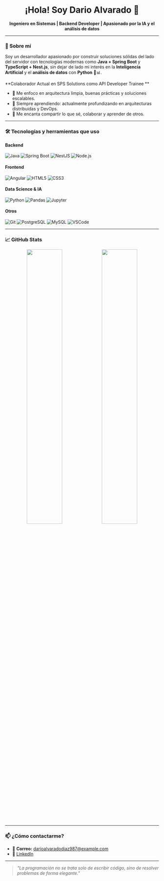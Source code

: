 <h1 align="center">¡Hola! Soy Dario Alvarado 👋</h1>

<p align="center">
  <b>Ingeniero en Sistemas | Backend Developer | Apasionado por la IA y el análisis de datos</b>
</p>

---

### 🚀 Sobre mí

Soy un desarrollador apasionado por construir soluciones sólidas del lado del servidor con tecnologías modernas como **Java + Spring Boot** y **TypeScript + Nest.js**, sin dejar de lado mi interés en la **Inteligencia Artificial** y el **análisis de datos** con **Python** 🧠📊.



**Colaborador Actual en SPS Solutions como API Developer Trainee ** 

- 🎯 Me enfoco en arquitectura limpia, buenas prácticas y soluciones escalables.
- 🧠 Siempre aprendiendo: actualmente profundizando en arquitecturas distribuidas y DevOps.
- 💬 Me encanta compartir lo que sé, colaborar y aprender de otros.

---

### 🛠️ Tecnologías y herramientas que uso

#### Backend
![Java](https://img.shields.io/badge/Java-007396?style=for-the-badge&logo=java&logoColor=white)
![Spring Boot](https://img.shields.io/badge/Spring_Boot-6DB33F?style=for-the-badge&logo=spring-boot&logoColor=white)
![NestJS](https://img.shields.io/badge/NestJS-E0234E?style=for-the-badge&logo=nestjs&logoColor=white)
![Node.js](https://img.shields.io/badge/Node.js-339933?style=for-the-badge&logo=nodedotjs&logoColor=white)

#### Frontend
![Angular](https://img.shields.io/badge/Angular-DD0031?style=for-the-badge&logo=angular&logoColor=white)
![HTML5](https://img.shields.io/badge/HTML5-E34F26?style=for-the-badge&logo=html5&logoColor=white)
![CSS3](https://img.shields.io/badge/CSS3-1572B6?style=for-the-badge&logo=css3&logoColor=white)

#### Data Science & IA
![Python](https://img.shields.io/badge/Python-3776AB?style=for-the-badge&logo=python&logoColor=white)
![Pandas](https://img.shields.io/badge/Pandas-150458?style=for-the-badge&logo=pandas&logoColor=white)
![Jupyter](https://img.shields.io/badge/Jupyter-F37626?style=for-the-badge&logo=jupyter&logoColor=white)

#### Otros
![Git](https://img.shields.io/badge/Git-F05032?style=for-the-badge&logo=git&logoColor=white)
![PostgreSQL](https://img.shields.io/badge/PostgreSQL-316192?style=for-the-badge&logo=postgresql&logoColor=white)
![MySQL](https://img.shields.io/badge/MySQL-005C84?style=for-the-badge&logo=mysql&logoColor=white)
![VSCode](https://img.shields.io/badge/VS_Code-007ACC?style=for-the-badge&logo=visual-studio-code&logoColor=white)

---

### 📈 GitHub Stats

<p align="center">
  <img width="48%" src="https://github-readme-stats.vercel.app/api?username=DarioAlvaDi&show_icons=true&theme=radical" />
  <img width="48%" src="https://github-readme-stats.vercel.app/api/top-langs/?username=DarioAlvaDi&layout=compact&theme=radical" />
</p>

---

### 📫 ¿Cómo contactarme?

- 📧 **Correo:** darioalvaradodiaz987@example.com  
- 💼 [LinkedIn](https://www.linkedin.com/in/dario-alvarado-diaz-4a1683258/)  
---

> *"La programación no se trata solo de escribir código, sino de resolver problemas de forma elegante."*
